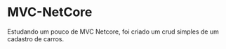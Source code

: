 # MVC-NetCore
Estudando um pouco de MVC  Netcore, foi criado um crud simples de um cadastro de carros.
